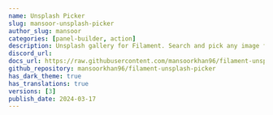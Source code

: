 ```yaml
---
name: Unsplash Picker
slug: mansoor-unsplash-picker
author_slug: mansoor
categories: [panel-builder, action]
description: Unsplash gallery for Filament. Search and pick any image from Unsplash.com
discord_url:
docs_url: https://raw.githubusercontent.com/mansoorkhan96/filament-unsplash-picker/main/README.md
github_repository: mansoorkhan96/filament-unsplash-picker
has_dark_theme: true
has_translations: true
versions: [3]
publish_date: 2024-03-17
---
```

